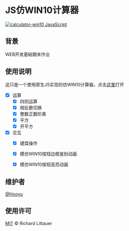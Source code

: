 # JS仿WIN10计算器

[![calculator-win10 JavaScript](https://img.shields.io/badge/calculator%20win10-JavaScript-brightgreen.svg?style=flat-square)](https://github.com/ikozn/calculator)

## 背景

WEB开发基础期末作业

## 使用说明
这只是一个使用原生JS实现的仿WIN10计算器，点击[这里](https://blog.ikozn.com/calculator/)打开 



- [x] 运算
  - [x] 四则运算
  - [x] 相反数切换
  - [x] 整数正数阶乘
  - [x] 平方
  - [x] 开平方
- [x] 交互
  - [x] 键盘操作
  - [x] 模仿WIN10按钮边框鉴别动画
  - [x] 模仿WIN10按钮高亮动画





## 维护者

[@Hooyu](https://github.com/ikozn)



## 使用许可

[MIT](LICENSE) © Richard Littauer